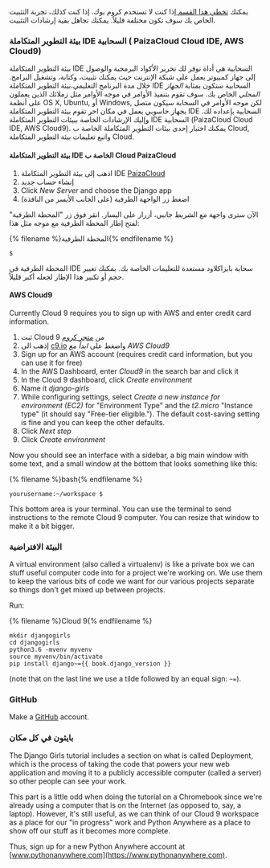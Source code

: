يمكنك [تخطي هذا القسم ](http://tutorial.djangogirls.org/en/installation/#install-python) إذا كنت لا تستخدم كروم بوك. إذا كنت كذلك، تجربة التثبيت الخاص بك سوف تكون مختلفة قليلاً. يمكنك تجاهل بقية إرشادات التثبيت.

### بيئة التطوير المتكاملة IDE السحابية ( PaizaCloud Cloud IDE, AWS Cloud9)

بيئة التطوير المتكاملة IDE السحابية هي أداة توفر لك تحرير الأكواد البرمجية والوصول إلى جهاز كمبيوتر يعمل على شبكة الإنترنت حيث يمكنك تثبيت، وكتابة، وتشغيل البرامج. خلال مدة البرنامج التعليمي،بيئة التطوير المتكاملة IDE السحابية ستكون بمثابة *الجهاز المحلي* الخاص بك. سوف تقوم بتنفيذ الأوامر في موجه الأوامر مثل زملائك الذين يعملون على أنظمة OS X, Ubuntu, أو Windows, لكن موجه الأوامر في السحابة سيكون متصل بجهاز حاسوبي يعمل في مكان اخر تقوم بيئة التطوير المتكاملة IDE السحابية بإعداده لك. وإليك الإرشادات الخاصة ببيئات التطوير المتكاملة IDE السحابية (PaizaCloud Cloud IDE, AWS Cloud9). يمكنك اختيار إحدى بيئات التطوير المتكاملة الخاصة ب Cloud, واتبع تعليمات بيئة التطوير المتكاملة Cloud.

#### بيئة التطوير المتكاملة IDE الخاصة ب Cloud PaizaCloud

1. اذهب إلى بيئة التطوير المتكاملة IDE [PaizaCloud](https://paiza.cloud/)
2. إنشاء حساب جديد
3. Click *New Server* and choose the Django app
4. اضغط زر الواجهة الطرفية (على الجانب الأيسر من النافذة)

الآن سترى واجهة مع الشريط جانبي، أزرار على اليسار. انقر فوق زر "المحطة الطرفية" لفتح إطار المحطة الطرفية مع موجه مثل هذا:

{% filename %}المحطة الطرفية{% endfilename %}

    $
    

المحطة الطرفية في IDE سحابة بايزاكلاود مستعدة للتعليمات الخاصة بك. يمكنك تغيير حجم أو تكبير هذا الإطار لجعله أكبر قليلاً.

#### AWS Cloud9

Currently Cloud 9 requires you to sign up with AWS and enter credit card information.

1. ثبت Cloud 9 من [ متجر كروم](https://chrome.google.com/webstore/detail/cloud9/nbdmccoknlfggadpfkmcpnamfnbkmkcp)
2. إذهب الى [c9.io](https://c9.io) واضغط على *ابدأ مع AWS Cloud9*
3. Sign up for an AWS account (requires credit card information, but you can use it for free)
4. In the AWS Dashboard, enter *Cloud9* in the search bar and click it
5. In the Cloud 9 dashboard, click *Create environment*
6. Name it *django-girls*
7. While configuring settings, select *Create a new instance for environment (EC2)* for "Environment Type" and the *t2.micro* "Instance type" (it should say "Free-tier eligible."). The default cost-saving setting is fine and you can keep the other defaults.
8. Click *Next step*
9. Click *Create environment*

Now you should see an interface with a sidebar, a big main window with some text, and a small window at the bottom that looks something like this:

{% filename %}bash{% endfilename %}

    yourusername:~/workspace $
    

This bottom area is your terminal. You can use the terminal to send instructions to the remote Cloud 9 computer. You can resize that window to make it a bit bigger.

### البيئة الافتراضية

A virtual environment (also called a virtualenv) is like a private box we can stuff useful computer code into for a project we're working on. We use them to keep the various bits of code we want for our various projects separate so things don't get mixed up between projects.

Run:

{% filename %}Cloud 9{% endfilename %}

    mkdir djangogirls
    cd djangogirls
    python3.6 -mvenv myvenv
    source myvenv/bin/activate
    pip install django~={{ book.django_version }}
    

(note that on the last line we use a tilde followed by an equal sign: `~=`).

### GitHub

Make a [GitHub](https://github.com) account.

### بايثون في كل مكان

The Django Girls tutorial includes a section on what is called Deployment, which is the process of taking the code that powers your new web application and moving it to a publicly accessible computer (called a server) so other people can see your work.

This part is a little odd when doing the tutorial on a Chromebook since we're already using a computer that is on the Internet (as opposed to, say, a laptop). However, it's still useful, as we can think of our Cloud 9 workspace as a place for our "in progress" work and Python Anywhere as a place to show off our stuff as it becomes more complete.

Thus, sign up for a new Python Anywhere account at [www.pythonanywhere.com](https://www.pythonanywhere.com).